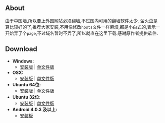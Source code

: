 ## About
由于中国墙,所以要上外国网站必须翻墙,不过国内可用的翻墙软件太少.
萤火虫是算比较好的了,推荐大家安装,不用像修改`hosts`文件一样麻烦,都是小白式的,表示一开始弄了个`page`,不过域名暂时不弄了,所以就直在这里下载.感谢原作者提供软件.


## Download  
- **Windows:**            
  + [安装版](https://github.com/yinghuocho/download/blob/master/firefly_windows_386_install.exe?raw=true) | [单文件版](https://github.com/yinghuocho/download/blob/master/firefly_windows_386.exe?raw=true)
- **OSX:**                
  + [安装版](https://github.com/yinghuocho/download/blob/master/firefly_darwin_amd64_install.dmg?raw=true) | [单文件版](https://github.com/yinghuocho/download/blob/master/firefly_darwin_amd64?raw=true)
- **Ubuntu 64位:**  
  + [安装版](https://github.com/yinghuocho/download/blob/master/firefly_linux_amd64_install.deb?raw=true) | [单文件版](https://github.com/yinghuocho/download/blob/master/firefly_linux_amd64?raw=true)
- **Ubuntu 32位:**
  + [安装版](https://github.com/yinghuocho/download/blob/master/firefly_linux_386_install.deb?raw=true) | [单文件版](https://github.com/yinghuocho/download/blob/master/firefly_linux_386?raw=true)
- **Android 4.0.3 及以上:**
  + [安装板](https://github.com/yinghuocho/download/blob/master/firefly.apk?raw=true)

